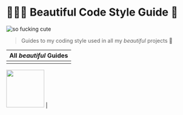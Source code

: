 # 👩🏻‍💻 Beautiful Code Style Guide 📔

![so fucking cute](https://dev-to-uploads.s3.amazonaws.com/uploads/articles/6xspiyi0h6gna54tpfmi.gif)

> Guides to my coding style used in all my *beautiful* projects 💅

| All *beautiful* Guides |
| :--------------------: |
| <a href = 'JSstyleGuide.md'>
  <img src = 'https://dev-to-uploads.s3.amazonaws.com/uploads/articles/1a4g9ab9x52tzsbgyz4w.png' style = 'width: 100px'>
</a> |